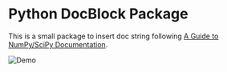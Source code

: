 # Python DocBlock Package

This is a small package to insert doc string following [A Guide to NumPy/SciPy Documentation](https://github.com/numpy/numpy/blob/master/doc/HOWTO_DOCUMENT.rst.txt).

![Demo](https://raw.githubusercontent.com/spadarian/docblock-python/master/img/demo.gif)
